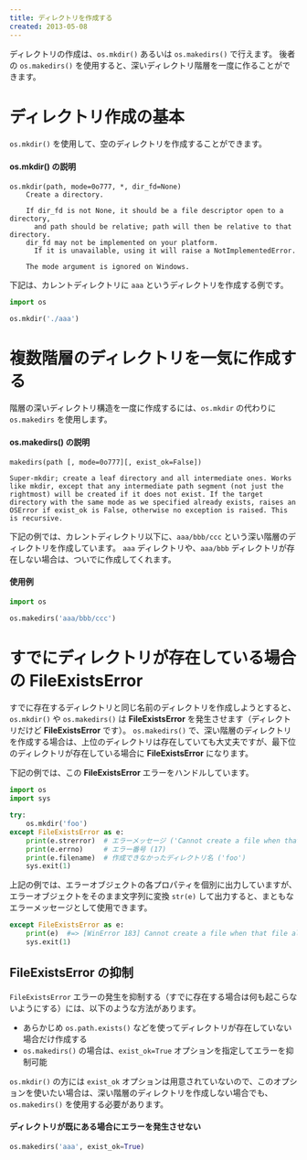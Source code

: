 ```yaml
---
title: ディレクトリを作成する
created: 2013-05-08
---
```


ディレクトリの作成は、`os.mkdir()` あるいは `os.makedirs()` で行えます。
後者の `os.makedirs()` を使用すると、深いディレクトリ階層を一度に作ることができます。


ディレクトリ作成の基本
====

`os.mkdir()` を使用して、空のディレクトリを作成することができます。

#### os.mkdir() の説明
```
os.mkdir(path, mode=0o777, *, dir_fd=None)
    Create a directory.

    If dir_fd is not None, it should be a file descriptor open to a directory,
      and path should be relative; path will then be relative to that directory.
    dir_fd may not be implemented on your platform.
      If it is unavailable, using it will raise a NotImplementedError.

    The mode argument is ignored on Windows.
```

下記は、カレントディレクトリに `aaa` というディレクトリを作成する例です。

```python
import os

os.mkdir('./aaa')
```

複数階層のディレクトリを一気に作成する
====

階層の深いディレクトリ構造を一度に作成するには、`os.mkdir` の代わりに `os.makedirs` を使用します。

#### os.makedirs() の説明
```
makedirs(path [, mode=0o777][, exist_ok=False])

Super-mkdir; create a leaf directory and all intermediate ones. Works like mkdir, except that any intermediate path segment (not just the rightmost) will be created if it does not exist. If the target directory with the same mode as we specified already exists, raises an OSError if exist_ok is False, otherwise no exception is raised. This is recursive.
```

下記の例では、カレントディレクトリ以下に、`aaa/bbb/ccc` という深い階層のディレクトリを作成しています。
`aaa` ディレクトリや、`aaa/bbb` ディレクトリが存在しない場合は、ついでに作成してくれます。

#### 使用例
```python
import os

os.makedirs('aaa/bbb/ccc')
```


すでにディレクトリが存在している場合の FileExistsError
====

すでに存在するディレクトリと同じ名前のディレクトリを作成しようとすると、`os.mkdir()` や `os.makedirs()` は **FileExistsError** を発生させます（ディレクトリだけど **FileExistsError** です）。
`os.makedirs()` で、深い階層のディレクトリを作成する場合は、上位のディレクトリは存在していても大丈夫ですが、最下位のディレクトリが存在している場合に **FileExistsError** になります。

下記の例では、この **FileExistsError** エラーをハンドルしています。

```python
import os
import sys

try:
    os.mkdir('foo')
except FileExistsError as e:
    print(e.strerror)  # エラーメッセージ ('Cannot create a file when that file already exists')
    print(e.errno)     # エラー番号 (17)
    print(e.filename)  # 作成できなかったディレクトリ名 ('foo')
    sys.exit(1)
```

上記の例では、エラーオブジェクトの各プロパティを個別に出力していますが、エラーオブジェクトをそのまま文字列に変換 `str(e)` して出力すると、まともなエラーメッセージとして使用できます。

```python
except FileExistsError as e:
    print(e)  #=> [WinError 183] Cannot create a file when that file already exists: 'foo'
    sys.exit(1)
```

FileExistsError の抑制
----

`FileExistsError` エラーの発生を抑制する（すでに存在する場合は何も起こらないようにする）には、以下のような方法があります。

* あらかじめ `os.path.exists()` などを使ってディレクトリが存在していない場合だけ作成する
* `os.makedirs()` の場合は、`exist_ok=True` オプションを指定してエラーを抑制可能

`os.mkdir()` の方には `exist_ok` オプションは用意されていないので、このオプションを使いたい場合は、深い階層のディレクトリを作成しない場合でも、`os.makedirs()` を使用する必要があります。

#### ディレクトリが既にある場合にエラーを発生させない
```python
os.makedirs('aaa', exist_ok=True)
```

